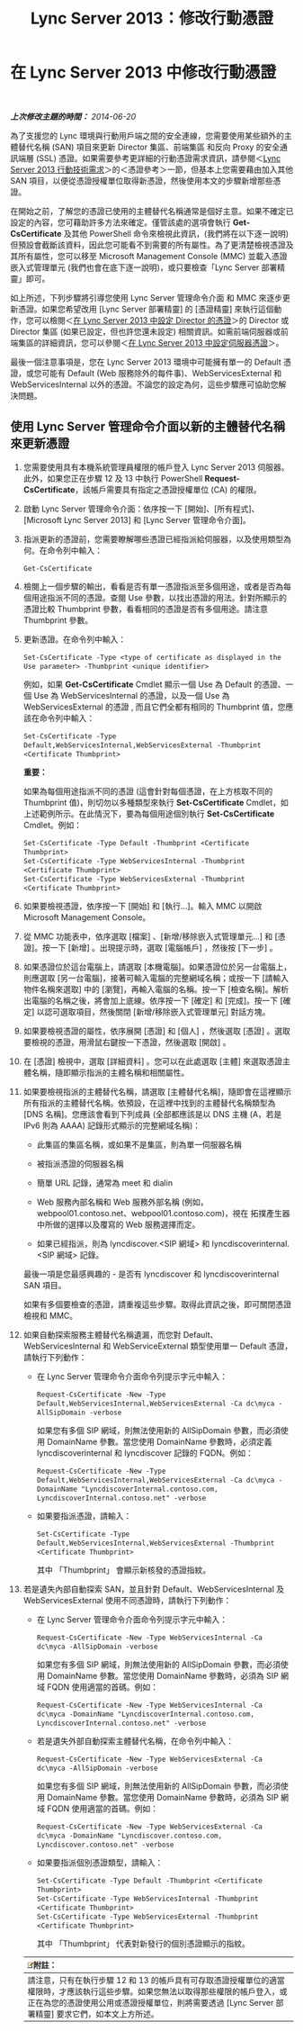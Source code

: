 ﻿---
title: Lync Server 2013：修改行動憑證
TOCTitle: 修改行動憑證
ms:assetid: 4e9107af-20f4-4c2a-8c98-ca35b39a4e2d
ms:mtpsurl: https://technet.microsoft.com/zh-tw/library/Hh690015(v=OCS.15)
ms:contentKeyID: 49290874
ms.date: 08/10/2015
mtps_version: v=OCS.15
ms.translationtype: HT
---

# 在 Lync Server 2013 中修改行動憑證

 

_**上次修改主題的時間：** 2014-06-20_

為了支援您的 Lync 環境與行動用戶端之間的安全連線，您需要使用某些額外的主體替代名稱 (SAN) 項目來更新 Director 集區、前端集區 和反向 Proxy 的安全通訊端層 (SSL) 憑證。如果需要參考更詳細的行動憑證需求資訊，請參閱＜[Lync Server 2013 行動技術需求](lync-server-2013-technical-requirements-for-mobility.md)＞的＜憑證參考＞一節，但基本上您需要藉由加入其他 SAN 項目，以便從憑證授權單位取得新憑證，然後使用本文的步驟新增那些憑證。

在開始之前，了解您的憑證已使用的主體替代名稱通常是個好主意。如果不確定已設定的內容，您可藉助許多方法來確定。僅管該處的選項會執行 **Get-CsCertificate** 及其他 PowerShell 命令來檢視此資訊，(我們將在以下逐一說明) 但預設會截斷該資料，因此您可能看不到需要的所有屬性。為了更清楚檢視憑證及其所有屬性，您可以移至 Microsoft Management Console (MMC) 並載入憑證嵌入式管理單元 (我們也會在底下逐一說明)，或只要檢查「Lync Server 部署精靈」即可。

如上所述，下列步驟將引導您使用 Lync Server 管理命令介面 和 MMC 來逐步更新憑證。如果您希望改用 \[Lync Server 部署精靈\] 的 \[憑證精靈\] 來執行這個動作，您可以檢閱＜[在 Lync Server 2013 中設定 Director 的憑證](lync-server-2013-configure-certificates-for-the-director.md)＞的 Director 或 Director 集區 (如果已設定，但也許您還未設定) 相關資訊。如需前端伺服器或前端集區的詳細資訊，您可以參閱＜[在 Lync Server 2013 中設定伺服器憑證](lync-server-2013-configure-certificates-for-servers.md)＞。

最後一個注意事項是，您在 Lync Server 2013 環境中可能擁有單一的 Default 憑證，或您可能有 Default (Web 服務除外的每件事)、WebServicesExternal 和 WebServicesInternal 以外的憑證。不論您的設定為何，這些步驟應可協助您解決問題。

## 使用 Lync Server 管理命令介面以新的主體替代名稱來更新憑證

1.  您需要使用具有本機系統管理員權限的帳戶登入 Lync Server 2013 伺服器。此外，如果您正在步驟 12 及 13 中執行 PowerShell **Request-CsCertificate**，該帳戶需要具有指定之憑證授權單位 (CA) 的權限。

2.  啟動 Lync Server 管理命令介面：依序按一下 \[開始\]、\[所有程式\]、\[Microsoft Lync Server 2013\] 和 \[Lync Server 管理命令介面\]。

3.  指派更新的憑證前，您需要瞭解哪些憑證已經指派給伺服器，以及使用類型為何。在命令列中輸入：
    
        Get-CsCertificate

4.  檢閱上一個步驟的輸出，看看是否有單一憑證指派至多個用途，或者是否為每個用途指派不同的憑證。查閱 Use 參數，以找出憑證的用法。針對所顯示的憑證比較 Thumbprint 參數，看看相同的憑證是否有多個用途。請注意 Thumbprint 參數。

5.  更新憑證。在命令列中輸入：
    
        Set-CsCertificate -Type <type of certificate as displayed in the Use parameter> -Thumbprint <unique identifier>
    
    例如，如果 **Get-CsCertificate** Cmdlet 顯示一個 Use 為 Default 的憑證、一個 Use 為 WebServicesInternal 的憑證，以及一個 Use 為 WebServicesExternal 的憑證 , 而且它們全都有相同的 Thumbprint 值，您應該在命令列中輸入：
    
        Set-CsCertificate -Type Default,WebServicesInternal,WebServicesExternal -Thumbprint <Certificate Thumbprint>
    
    **重要：**
    
    如果為每個用途指派不同的憑證 (這會針對每個憑證，在上方核取不同的 Thumbprint 值)，則切勿以多種類型來執行 **Set-CsCertificate** Cmdlet，如上述範例所示。在此情況下，要為每個用途個別執行 **Set-CsCertificate** Cmdlet。例如：
    
        Set-CsCertificate -Type Default -Thumbprint <Certificate Thumbprint>
        Set-CsCertificate -Type WebServicesInternal -Thumbprint <Certificate Thumbprint>
        Set-CsCertificate -Type WebServicesExternal -Thumbprint <Certificate Thumbprint>

6.  如果要檢視憑證，依序按一下 \[開始\] 和 \[執行…\]。輸入 MMC 以開啟 Microsoft Management Console。

7.  從 MMC 功能表中，依序選取 \[檔案\] 、\[新增/移除嵌入式管理單元…\] 和 \[憑證\]。按一下 \[新增\] 。出現提示時，選取 \[電腦帳戶\] ，然後按 \[下一步\] 。

8.  如果憑證位於這台電腦上，請選取 \[本機電腦\]。如果憑證位於另一台電腦上，則應選取 \[另一台電腦\]，接著可輸入電腦的完整網域名稱；或按一下 \[請輸入物件名稱來選取\] 中的 \[瀏覽\]，再輸入電腦的名稱。按一下 \[檢查名稱\]。解析出電腦的名稱之後，將會加上底線。依序按一下 \[確定\] 和 \[完成\]。按一下 \[確定\] 以認可選取項目，然後關閉 \[新增/移除嵌入式管理單元\] 對話方塊。

9.  如果要檢視憑證的屬性，依序展開 \[憑證\] 和 \[個人\] ，然後選取 \[憑證\] 。選取要檢視的憑證，用滑鼠右鍵按一下憑證，然後選取 \[開啟\] 。

10. 在 \[憑證\] 檢視中，選取 \[詳細資料\] 。您可以在此處選取 \[主體\] 來選取憑證主體名稱，隨即顯示指派的主體名稱和相關屬性。

11. 如果要檢視指派的主體替代名稱，請選取 \[主體替代名稱\]，隨即會在這裡顯示所有指派的主體替代名稱。依預設，在這裡中找到的主體替代名稱類型為 \[DNS 名稱\]。您應該會看到下列成員 (全部都應該是以 DNS 主機 (A，若是 IPv6 則為 AAAA) 記錄形式顯示的完整網域名稱)：
    
      - 此集區的集區名稱，或如果不是集區，則為單一伺服器名稱
    
      - 被指派憑證的伺服器名稱
    
      - 簡單 URL 記錄，通常為 meet 和 dialin
    
      - Web 服務內部名稱和 Web 服務外部名稱 (例如，webpool01.contoso.net、webpool01.contoso.com)，視在 拓撲產生器中所做的選擇以及覆寫的 Web 服務選擇而定。
    
      - 如果已經指派，則為 lyncdiscover.\<SIP 網域\> 和 lyncdiscoverinternal.\<SIP 網域\> 記錄。
    
    最後一項是您最感興趣的 - 是否有 lyncdiscover 和 lyncdiscoverinternal SAN 項目。
    
    如果有多個要檢查的憑證，請重複這些步驟。取得此資訊之後，即可關閉憑證檢視和 MMC。

12. 如果自動探索服務主體替代名稱遺漏，而您對 Default、WebServicesInternal 和 WebServiceExternal 類型使用單一 Default 憑證，請執行下列動作：
    
      - 在 Lync Server 管理命令介面命令列提示字元中輸入：
        
            Request-CsCertificate -New -Type Default,WebServicesInternal,WebServicesExternal -Ca dc\myca -AllSipDomain -verbose
        
        如果您有多個 SIP 網域，則無法使用新的 AllSipDomain 參數，而必須使用 DomainName 參數。當您使用 DomainName 參數時，必須定義 lyncdiscoverinternal 和 lyncdiscover 記錄的 FQDN。例如：
        
            Request-CsCertificate -New -Type Default,WebServicesInternal,WebServicesExternal -Ca dc\myca -DomainName "LyncdiscoverInternal.contoso.com, LyncdiscoverInternal.contoso.net" -verbose
    
      - 如果要指派憑證，請輸入：
        
            Set-CsCertificate -Type Default,WebServicesInternal,WebServicesExternal -Thumbprint <Certificate Thumbprint>
        
        其中 「Thumbprint」 會顯示新核發的憑證指紋。

13. 若是遺失內部自動探索 SAN，並且針對 Default、WebServicesInternal 及 WebServicesExternal 使用不同憑證時，請執行下列動作：
    
      - 在 Lync Server 管理命令介面命令列提示字元中輸入：
        
            Request-CsCertificate -New -Type WebServicesInternal -Ca dc\myca -AllSipDomain -verbose
        
        如果您有多個 SIP 網域，則無法使用新的 AllSipDomain 參數，而必須使用 DomainName 參數。當您使用 DomainName 參數時，必須為 SIP 網域 FQDN 使用適當的首碼。例如：
        
            Request-CsCertificate -New -Type WebServicesInternal -Ca dc\myca -DomainName "LyncdiscoverInternal.contoso.com, LyncdiscoverInternal.contoso.net" -verbose
    
      - 若是遺失外部自動探索主體替代名稱，在命令列中輸入：
        
            Request-CsCertificate -New -Type WebServicesExternal -Ca dc\myca -AllSipDomain -verbose
        
        如果您有多個 SIP 網域，則無法使用新的 AllSipDomain 參數，而必須使用 DomainName 參數。當您使用 DomainName 參數時，必須為 SIP 網域 FQDN 使用適當的首碼。例如：
        
            Request-CsCertificate -New -Type WebServicesExternal -Ca dc\myca -DomainName "Lyncdiscover.contoso.com, Lyncdiscover.contoso.net" -verbose
    
      - 如果要指派個別憑證類型，請輸入：
        
            Set-CsCertificate -Type Default -Thumbprint <Certificate Thumbprint>
            Set-CsCertificate -Type WebServicesInternal -Thumbprint <Certificate Thumbprint>
            Set-CsCertificate -Type WebServicesExternal -Thumbprint <Certificate Thumbprint>
        
        其中 「Thumbprint」 代表對新發行的個別憑證顯示的指紋。
    
    <table>
    <thead>
    <tr class="header">
    <th><img src="images/Gg398811.note(OCS.15).gif" title="note" alt="note" />附註：</th>
    </tr>
    </thead>
    <tbody>
    <tr class="odd">
    <td>請注意，只有在執行步驟 12 和 13 的帳戶具有可存取憑證授權單位的適當權限時，才應該執行這些步驟。如果您無法以取得那些權限的帳戶登入，或正在為您的憑證使用公用或憑證授權單位，則將需要透過 [Lync Server 部署精靈] 要求它們，如本文上方所述。</td>
    </tr>
    </tbody>
    </table>

